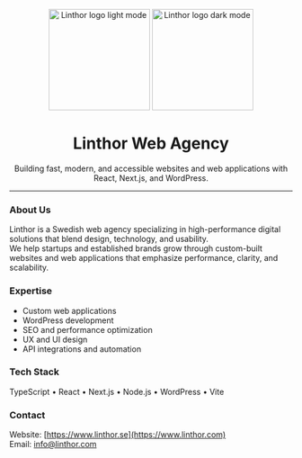 <p align="center">
  <img src="https://linthor.b-cdn.net/Linthor%20logo%20gradient%20mindre%20fil%20(1)%20(2).png#gh-light-mode-only" alt="Linthor logo light mode" width="180" />
  <img src="https://linthor.b-cdn.net/Linthor%20logo%20gradient%20white.png#gh-dark-mode-only" alt="Linthor logo dark mode" width="180" />
</p>

<h1 align="center">Linthor Web Agency</h1>

<p align="center">
  Building fast, modern, and accessible websites and web applications with React, Next.js, and WordPress.
</p>

---

### About Us
Linthor is a Swedish web agency specializing in high-performance digital solutions that blend design, technology, and usability.  
We help startups and established brands grow through custom-built websites and web applications that emphasize performance, clarity, and scalability.

### Expertise
- Custom web applications  
- WordPress development  
- SEO and performance optimization  
- UX and UI design  
- API integrations and automation

### Tech Stack
TypeScript • React • Next.js • Node.js • WordPress • Vite

### Contact
Website: [https://www.linthor.se](https://www.linthor.com)  
Email: info@linthor.com
